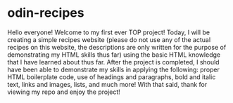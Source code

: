 # odin-recipes

Hello everyone! Welcome to my first ever TOP project! Today, I will be creating a simple recipes website (please do not use any of the actual recipes on this website, the descriptions are only written for the purpose of demonstrating my HTML skills thus far) using the basic HTML knowledge that I have learned about thus far. After the project is completed, I should have been able to demonstrate my skills in applying the following: proper HTML boilerplate code, use of headings and paragraphs, bold and italic text, links and images, lists, and much more! With that said, thank for viewing my repo and enjoy the project!